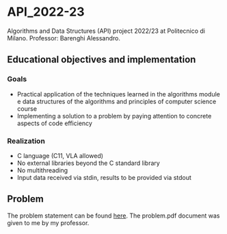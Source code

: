# API_2022-23
Algorithms and Data Structures (API) project 2022/23 at Politecnico di Milano. Professor: Barenghi Alessandro.

## Educational objectives and implementation
### Goals
- Practical application of the techniques learned in the algorithms module e
data structures of the algorithms and principles of computer science course
- Implementing a solution to a problem by paying attention to
concrete aspects of code efficiency
### Realization
- C language (C11, VLA allowed)
- No external libraries beyond the C standard library
- No multithreading
- Input data received via stdin, results to be provided via stdout

## Problem
The problem statement can be found [here](problem.pdf). The problem.pdf document was given to me by my professor. 
